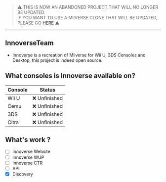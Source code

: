 > ⚠️ THIS IS NOW AN ABANDONED PROJECT THAT WILL NO LONGER BE UPDATED.  
> IF YOU WANT TO USE A MIIVERSE CLONE THAT WILL BE UPDATED, PLEASE GO [HERE](https://github.com/Link-3DS/Cosmoverse/) ⚠️
-------------------------------------------------------------------------------------------------------------------------
## InnoverseTeam
- Innoverse is a recreation of Miiverse for Wii U, 3DS Consoles and Desktop, this project is indeed open source.

## What consoles is Innoverse available on?
| Console        | Status           |
| -------------- | ---------------- |
| Wii U          | ❌ Unfinished    |
| Cemu           | ❌ Unfinished    |
| 3DS            | ❌ Unfinished    |
| Citra          | ❌ Unfinished    |

## What's work ?
- [ ] Innoverse Website
- [ ] Innoverse WUP
- [ ] Innoverse CTR
- [ ] API
- [x] Discovery
